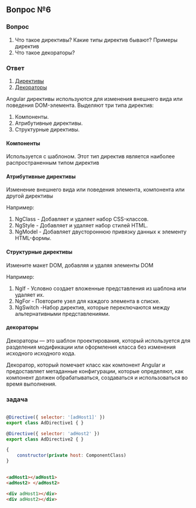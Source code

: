 ## Вопрос №6

### Вопрос

1) Что такое директивы? Какие типы директив бывают? Примеры директив
2) Что такое декораторы?

### Ответ

1) [Директивы](https://angular.dev/guide/directives)
2) [Декораторы](https://www.typescriptlang.org/docs/handbook/decorators.html)

Angular директивы используются для изменения внешнего вида или поведения DOM-элемента. Выделяют три типа директив:

1) Компоненты.
2) Атрибутивные директивы.
3) Структурные директивы.

#### Компоненты

Используется с шаблоном. Этот тип директив является наиболее распространенным типом директив

#### Атрибутивные директивы

Изменение внешнего вида или поведения элемента, компонента или другой директивы

Например:
1) NgClass - Добавляет и удаляет набор CSS-классов.
2) NgStyle - Добавляет и удаляет набор стилей HTML.
3) NgModel - Добавляет двустороннюю привязку данных к элементу HTML-формы.

#### Структурные директивы

Измените макет DOM, добавляя и удаляя элементы DOM

Например:
1) NgIf - Условно создает вложенные представления из шаблона или удаляет их.
2) NgFor - Повторите узел для каждого элемента в списке.
3) NgSwitch -Набор директив, которые переключаются между альтернативными представлениями.

#### декораторы

Декораторы — это шаблон проектирования, который используется для разделения модификации или оформления класса без изменения исходного исходного кода.

Декоратор, который помечает класс как компонент Angular и предоставляет метаданные конфигурации, которые определяют, как компонент должен обрабатываться, создаваться и использоваться во время выполнения.

### задача

```javascript
 
@Directive({ selector: '[adHost1]' })
export class AdDirective1 { }

@Directive({ selector: 'adHost2' })
export class AdDirective2 { }

{
    constructor(private host: ComponentClass)
}

```

```html
 
<adHost1></adHost1>
<adHost2> </adHost2>

<div adHost1></div>
<div adHost2></div>

```


